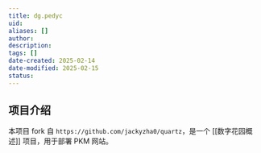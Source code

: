 ```yaml
---
title: dg.pedyc
uid: 
aliases: []
author: 
description: 
tags: []
date-created: 2025-02-14
date-modified: 2025-02-15
status: 
---
```


## 项目介绍

本项目 fork 自 `https://github.com/jackyzha0/quartz`，是一个 [[数字花园概述]] 项目，用于部署 PKM 网站。
